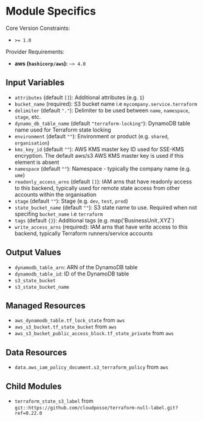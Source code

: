 # Module Specifics

Core Version Constraints:
* `>= 1.0`

Provider Requirements:
* **aws (`hashicorp/aws`):** `~> 4.0`

## Input Variables
* `attributes` (default `[]`): Additional attributes (e.g. `1`)
* `bucket_name` (required): S3 bucket name i.e `mycompany.service.terraform`
* `delimiter` (default `"."`): Delimiter to be used between `name`, `namespace`, `stage`, etc.
* `dynamo_db_table_name` (default `"terraform-locking"`): DynamoDB table name used for Terraform state locking
* `environment` (default `""`): Environment or product (e.g.  `shared`, `organisation`)
* `kms_key_id` (default `""`): AWS KMS master key ID used for SSE-KMS encryption. The default aws/s3 AWS KMS master key is used if this element is absent
* `namespace` (default `""`): Namespace - typically the company name (e.g. `ume`)
* `readonly_access_arns` (default `[]`): IAM arns that have readonly access to this backend, typically used for remote state access from other accounts within the organisation
* `stage` (default `""`): Stage (e.g. `dev`, `test`, `prod`)
* `state_bucket_name` (default `""`): S3 state name to use. Required when not specifing `bucket_name` i.e `terraform`
* `tags` (default `{}`): Additional tags (e.g. map('BusinessUnit`,`XYZ`)
* `write_access_arns` (required): IAM arns that have write access to this backend, typically Terraform runners/service accounts

## Output Values
* `dynamodb_table_arn`: ARN of the DynamoDB table
* `dynamodb_table_id`: ID of the DynamoDB table
* `s3_state_bucket`
* `s3_state_bucket_name`

## Managed Resources
* `aws_dynamodb_table.tf_lock_state` from `aws`
* `aws_s3_bucket.tf_state_bucket` from `aws`
* `aws_s3_bucket_public_access_block.tf_state_private` from `aws`

## Data Resources
* `data.aws_iam_policy_document.s3_terraform_policy` from `aws`

## Child Modules
* `terraform_state_s3_label` from `git::https://github.com/cloudposse/terraform-null-label.git?ref=0.22.0`

